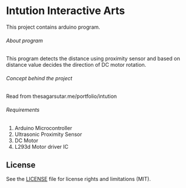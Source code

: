 # Intution Interactive Arts

This project contains arduino program.

###### About program

This program detects the distance using proximity sensor and based on distance value decides the direction of DC motor rotation.

###### Concept behind the project

Read from thesagarsutar.me/portfolio/intution

###### Requirements

1. Arduino Microcontroller
2. Ultrasonic Proximity Sensor
3. DC Motor
4. L293d Motor driver IC



## License

See the [LICENSE](LICENSE.md) file for license rights and limitations (MIT).
